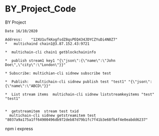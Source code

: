# BY_Project_Code
BY Project 

	
	Date 16/10/2020  

	Address:    "12XU1ufkKogfsdZ8qsPEQ434JDYCZYuDi4N8Z7"
	*   multichaind chain1@3.87.152.43:9721

	*  multichain-cli chain1 getblockchaininfo

	*  publish stream1 key1 "{\"json\":{\"name\":\"John Doe\",\"city\":\"London\"}}"
	
	* Subscribe: multichian-cli sidnew subscribe test

	*  Publish:   multichain-cli sidnew publish test "test1" "{\"json\":{\"name\":\"ABCD\"}}"

	*  List stream items  multichain-cli sidnew liststreamkeyitems "test" "test1"


	*  getstreamitem  stream test txid
	  multichain-cli sidnew getstreamitem test "8037a9a175a1ff64900496db972deb87d79b1fc7f41b3e68fb4f4e0eabdd6237"


npm i express 

